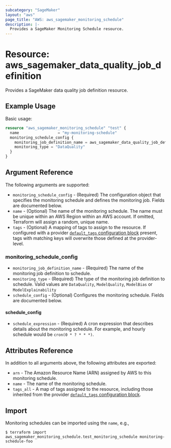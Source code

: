 ```yaml
---
subcategory: "SageMaker"
layout: "aws"
page_title: "AWS: aws_sagemaker_monitoring_schedule"
description: |-
  Provides a SageMaker Monitoring Schedule resource.
---
```


# Resource: aws_sagemaker_data_quality_job_definition

Provides a SageMaker data quality job definition resource.

## Example Usage

Basic usage:

```terraform
resource "aws_sagemaker_monitoring_schedule" "test" {
  name                 = "my-monitoring-schedule"
  monitoring_schedule_config {
    monitoring_job_definition_name = aws_sagemaker_data_quality_job_definition.test.name
    monitoring_type = "DataQuality"
  }
}
```

## Argument Reference

The following arguments are supported:

* `monitoring_schedule_config` - (Required) The configuration object that specifies the monitoring schedule and defines the monitoring job. Fields are documented below.
* `name` - (Optional) The name of the monitoring schedule. The name must be unique within an AWS Region within an AWS account. If omitted, Terraform will assign a random, unique name.
* `tags` - (Optional) A mapping of tags to assign to the resource. If configured with a provider [`default_tags` configuration block](https://registry.terraform.io/providers/hashicorp/aws/latest/docs#default_tags-configuration-block) present, tags with matching keys will overwrite those defined at the provider-level.

### monitoring_schedule_config

* `monitoring_job_definition_name` - (Required) The name of the monitoring job definition to schedule.
* `monitoring_type` - (Required) The type of the monitoring job definition to schedule. Valid values are `DataQuality`, `ModelQuality`, `ModelBias` or `ModelExplainability`
* `schedule_config` - (Optional) Configures the monitoring schedule. Fields are documented below.

#### schedule_config

* `schedule_expression` - (Required) A cron expression that describes details about the monitoring schedule. For example, and hourly schedule would be `cron(0 * ? * * *)`.

## Attributes Reference

In addition to all arguments above, the following attributes are exported:

* `arn` - The Amazon Resource Name (ARN) assigned by AWS to this monitoring schedule.
* `name` - The name of the monitoring schedule.
* `tags_all` - A map of tags assigned to the resource, including those inherited from the provider [`default_tags` configuration block](https://registry.terraform.io/providers/hashicorp/aws/latest/docs#default_tags-configuration-block).

## Import

Monitoring schedules can be imported using the `name`, e.g.,

```
$ terraform import aws_sagemaker_monitoring_schedule.test_monitoring_schedule monitoring-schedule-foo
```
